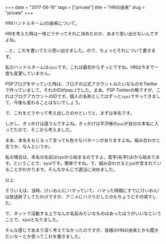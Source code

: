 +++
date = "2017-06-16"
tags = ["private"]
title = "HNの由来"
slug = "private"
+++

HN(ハンドルネーム)の由来について。

HNを考えた時は一体どうやってそれに決めたのか、あまり思い出せないんですよね。

...と、これを書いてたら思い出せました。ので、ちょっとそれについて書きます。

私のハンドルネームは`syui`です。これは最初からずっとですね。HNは今まで一度も変更していません。

PSPブログをやっていた時は、ブログの公式アカウントみたいなものをTwitterで作っていまして、それのIDがpsp_tでした。まあ、PSP Twitterの略ですが、これはブログアカウントのIDです。個人の名称としてはずっと`syui`でやってきまして、今後も変わることはないでしょう。

で、これをどうやって考え出したのかというと、まずは本名です。

しかし、きっかけは違うんですよね。きっかけは平沢唯の`yui`が自分の本名に入ってたので、そこから考えました。

まあ、本名をもじるって言っても色々なパターンがありますよね。組み合わせと言うか、なんというか。

私の場合は、本名の名前はsyuから始まるのですよ。苗字(名字)はiから始まります。ということで、syuiです。簡単ですね。で、組み合わせるとyuiが含まれていることがわかります。そんなかんじで適当に決めました。


以上

そういえば、当時、けいおん!にハマっていて、ハマった時期にすでにけいおん!は放送終了してたわけですが、アニメにハマりだしたのもちょうどその頃でした。

で、ネットで活動する上でなんか名前みたいなものはあったほうがいいなということで、syuiとなりました。

そんな感じであまり深く考えてなかったのですが、皆様のHNの由来とかも聞きたいなーとか思ってこれを書きました。
	  
